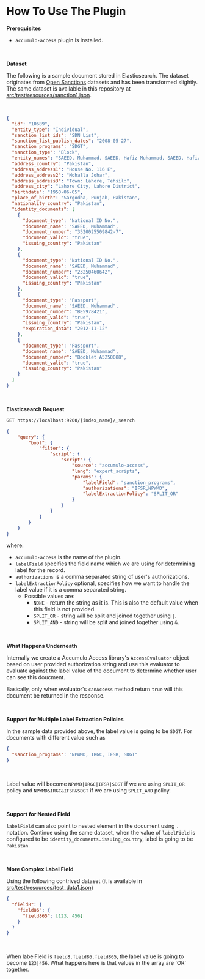 # How To Use The Plugin

<b>Prerequisites</b>

- `accumulo-access` plugin is installed.

<br>

<b>Dataset</b>

The following is a sample document stored in Elasticsearch. The dataset originates from [Open Sanctions](https://www.opensanctions.org/) datasets
and has been transformed slightly. The same dataset is available in this repository at [src/test/resources/sanction1.json](../src/test/resources/sanction1.json).

<br>

```json
{
  "id": "10689",
  "entity_type": "Individual",
  "sanction_list_ids": "SDN List",
  "sanction_list_publish_dates": "2008-05-27",
  "sanction_programs": "SDGT",
  "sanction_type": "Block",
  "entity_names": "SAEED, Muhammad, SAEED, Hafiz Muhammad, SAEED, Hafiz, HAFIZ SAHIB, SAEED, Hafiz Mohammad, SAYEED, Hafez Mohammad, SAYID, Hafiz Mohammad, SYEED, Hafiz Mohammad, TATA JI, SAYED, Hafiz Mohammad, SAEED HAFIZ, Muhammad",
  "address_country": "Pakistan",
  "address_address1": "House No. 116 E",
  "address_address2": "Mohalla Johar",
  "address_address3": "Town: Lahore, Tehsil:",
  "address_city": "Lahore City, Lahore District",
  "birthdate": "1950-06-05",
  "place_of_birth": "Sargodha, Punjab, Pakistan",
  "nationality_country": "Pakistan",
  "identity_documents": [
    {
      "document_type": "National ID No.",
      "document_name": "SAEED, Muhammad",
      "document_number": "3520025509842-7",
      "document_valid": "true",
      "issuing_country": "Pakistan"
    },
    {
      "document_type": "National ID No.",
      "document_name": "SAEED, Muhammad",
      "document_number": "23250460642",
      "document_valid": "true",
      "issuing_country": "Pakistan"
    },
    {
      "document_type": "Passport",
      "document_name": "SAEED, Muhammad",
      "document_number": "BE5978421",
      "document_valid": "true",
      "issuing_country": "Pakistan",
      "expiration_data": "2012-11-12"
    },
    {
      "document_type": "Passport",
      "document_name": "SAEED, Muhammad",
      "document_number": "Booklet A5250088",
      "document_valid": "true",
      "issuing_country": "Pakistan"
    }
  ]
}
```
<br>

<b>Elasticsearch Request</b>

```bash
GET https://localhost:9200/{index_name}/_search
```

```json
{
    "query": {
        "bool": {
            "filter": {
                "script": {
                    "script": {
                        "source": "accumulo-access",
                        "lang": "expert_scripts",
                        "params": {
                            "labelField": "sanction_programs",
                            "authorizations": "IFSR,NPWMD",
                            "labelExtractionPolicy": "SPLIT_OR"
                        }
                    }
                }
            }
        }
    }
}
```

where:
- `accumulo-access` is the name of the plugin.
- `labelField` specifies the field name which we are using for determining label for the record.
- `authorizations` is a comma separated string of user's authorizations.
- `labelExtractionPolicy` optional, specifies how we want to handle the label value if it is a comma separated string.
  - Possible values are: 
    - `NONE` - return the string as it is. This is also the default value when this field is not provided.
    - `SPLIT_OR` - string will be split and joined together using `|`.
    - `SPLIT_AND` - string will be split and joined together using `&`.

<br>

<b>What Happens Underneath</b>

Internally we create a Accumulo Access library's `AccessEvaluator` object based on user provided authorization string and use
this evaluator to evaluate against the label value of the document to determine whether user can see this doucment. 

Basically, only when evaluator's `canAccess` method return `true` will this document be returned in the response.

<br>

<b>Support for Multiple Label Extraction Policies</b>

In the sample data provided above, the label value is going to be `SDGT`. For documents with different value such as

```json
{
  "sanction_programs": "NPWMD, IRGC, IFSR, SDGT"
}
```
<br>

Label value will become `NPWMD|IRGC|IFSR|SDGT` if we are using `SPLIT_OR` policy and
`NPWMD&IRGC&IFSR&SDGT` if we are using `SPLIT_AND` policy.


<br>

<b>Support for Nested Field</b>

`labelField` can also point to nested element in the document using `.` notation. Continue using the same dataset,
when the value of `labelField` is configured to be `identity_documents.issuing_country`, label is going to be `Pakistan`. 

<br>

<b>More Complex Label Field</b>

Using the following contrived dataset (it is available in [src/test/resources/test_data1.json](../src/test/resources/test_data1.json))

```json
{
  "field8": {
    "field86": {
      "field865": [123, 456]
    }
  }  
}
```

<br>

When labelField is `field8.field86.field865`, the label value is going to become `123|456`.
What happens here is that values in the array are 'OR' together.

<br>
